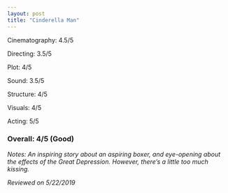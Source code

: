 ```yaml
---
layout: post
title: "Cinderella Man"
---
```


Cinematography: 4.5/5

Directing: 3.5/5

Plot: 4/5

Sound: 3.5/5

Structure: 4/5

Visuals: 4/5

Acting: 5/5

### Overall: 4/5 (Good)

*Notes: An inspiring story about an aspiring boxer, and eye-opening about the effects of the Great Depression. However, there’s a 
little too much kissing.*

*Reviewed on 5/22/2019*

